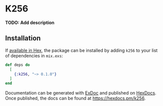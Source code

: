 # K256

**TODO: Add description**

## Installation

If [available in Hex](https://hex.pm/docs/publish), the package can be installed
by adding `k256` to your list of dependencies in `mix.exs`:

```elixir
def deps do
  [
    {:k256, "~> 0.1.0"}
  ]
end
```

Documentation can be generated with [ExDoc](https://github.com/elixir-lang/ex_doc)
and published on [HexDocs](https://hexdocs.pm). Once published, the docs can
be found at <https://hexdocs.pm/k256>.

